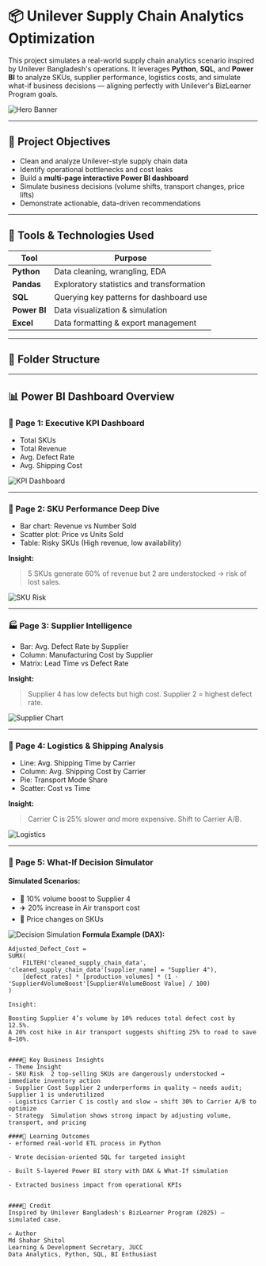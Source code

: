 # 📦 Unilever Supply Chain Analytics Optimization

This project simulates a real-world supply chain analytics scenario inspired by Unilever Bangladesh's operations. It leverages **Python**, **SQL**, and **Power BI** to analyze SKUs, supplier performance, logistics costs, and simulate what-if business decisions — aligning perfectly with Unilever's BizLearner Program goals.

![Hero Banner](images/dashboard_overview.png)

---

## 🚀 Project Objectives

- Clean and analyze Unilever-style supply chain data
- Identify operational bottlenecks and cost leaks
- Build a **multi-page interactive Power BI dashboard**
- Simulate business decisions (volume shifts, transport changes, price lifts)
- Demonstrate actionable, data-driven recommendations

---

## 🔧 Tools & Technologies Used

| Tool         | Purpose                                   |
| ------------ | ----------------------------------------- |
| **Python**   | Data cleaning, wrangling, EDA             |
| **Pandas**   | Exploratory statistics and transformation |
| **SQL**      | Querying key patterns for dashboard use   |
| **Power BI** | Data visualization & simulation           |
| **Excel**    | Data formatting & export management       |

---

## 📁 Folder Structure

---

## 📊 Power BI Dashboard Overview

### 🧮 Page 1: Executive KPI Dashboard

- Total SKUs
- Total Revenue
- Avg. Defect Rate
- Avg. Shipping Cost

![KPI Dashboard](images/dashboard_overview.png)

---

### 🔎 Page 2: SKU Performance Deep Dive

- Bar chart: Revenue vs Number Sold
- Scatter plot: Price vs Units Sold
- Table: Risky SKUs (High revenue, low availability)

**Insight:**

> 5 SKUs generate 60% of revenue but 2 are understocked → risk of lost sales.

![SKU Risk](images/sku_risk_analysis.png)

---

### 🏭 Page 3: Supplier Intelligence

- Bar: Avg. Defect Rate by Supplier
- Column: Manufacturing Cost by Supplier
- Matrix: Lead Time vs Defect Rate

**Insight:**

> Supplier 4 has low defects but high cost. Supplier 2 = highest defect rate.

![Supplier Chart](images/supplier_defect_chart.png)

---

### 🚚 Page 4: Logistics & Shipping Analysis

- Line: Avg. Shipping Time by Carrier
- Column: Avg. Shipping Cost by Carrier
- Pie: Transport Mode Share
- Scatter: Cost vs Time

**Insight:**

> Carrier C is 25% slower _and_ more expensive. Shift to Carrier A/B.

![Logistics](images/logistics_analysis.png)

---

### 🧠 Page 5: What-If Decision Simulator

#### Simulated Scenarios:

- 🔁 10% volume boost to Supplier 4
- ✈️ 20% increase in Air transport cost
- 💸 Price changes on SKUs

![Decision Simulation](images/decision_sim.png)
**Formula Example (DAX):**

```dax
Adjusted_Defect_Cost =
SUMX(
    FILTER('cleaned_supply_chain_data', 'cleaned_supply_chain_data'[supplier_name] = "Supplier 4"),
    [defect_rates] * [production_volumes] * (1 - 'Supplier4VolumeBoost'[Supplier4VolumeBoost Value] / 100)
)

Insight:

Boosting Supplier 4’s volume by 10% reduces total defect cost by 12.5%.
A 20% cost hike in Air transport suggests shifting 25% to road to save 8–10%.


####🧠 Key Business Insights
- Theme	Insight
- SKU Risk	2 top-selling SKUs are dangerously understocked → immediate inventory action
- Supplier Cost	Supplier 2 underperforms in quality → needs audit; Supplier 1 is underutilized
- Logistics	Carrier C is costly and slow → shift 30% to Carrier A/B to optimize
- Strategy	Simulation shows strong impact by adjusting volume, transport, and pricing

####📘 Learning Outcomes
- erformed real-world ETL process in Python

- Wrote decision-oriented SQL for targeted insight

- Built 5-layered Power BI story with DAX & What-If simulation

- Extracted business impact from operational KPIs


####📌 Credit
Inspired by Unilever Bangladesh's BizLearner Program (2025) — simulated case.

✍️ Author
Md Shahar Shitol
Learning & Development Secretary, JUCC
Data Analytics, Python, SQL, BI Enthusiast

```
